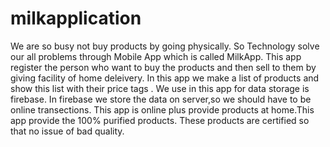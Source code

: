 # milkapplication
 We are so busy not buy products by going physically. So Technology solve our all problems through Mobile App which is called MilkApp. This app register the person who want to buy the products and then sell to them by giving facility of home deleivery.   In this app we make a list of products and show this list with their price tags .  We use in this app for data storage is firebase. In firebase we store the data on server,so we should have to be online transections.  This app is online plus provide products at home.This app provide the 100% purified products.  These products are certified so that no issue of bad quality.
